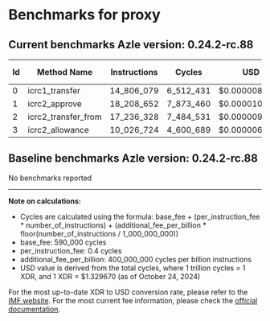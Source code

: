 # Benchmarks for proxy

## Current benchmarks Azle version: 0.24.2-rc.88

| Id  | Method Name         | Instructions | Cycles    | USD           | USD/Million Calls |
| --- | ------------------- | ------------ | --------- | ------------- | ----------------- |
| 0   | icrc1_transfer      | 14_806_079   | 6_512_431 | $0.0000086594 | $8.65             |
| 1   | icrc2_approve       | 18_208_652   | 7_873_460 | $0.0000104691 | $10.46            |
| 2   | icrc2_transfer_from | 17_236_328   | 7_484_531 | $0.0000099520 | $9.95             |
| 3   | icrc2_allowance     | 10_026_724   | 4_600_689 | $0.0000061174 | $6.11             |

## Baseline benchmarks Azle version: 0.24.2-rc.88

No benchmarks reported

---

**Note on calculations:**

-   Cycles are calculated using the formula: base_fee + (per_instruction_fee \* number_of_instructions) + (additional_fee_per_billion \* floor(number_of_instructions / 1_000_000_000))
-   base_fee: 590_000 cycles
-   per_instruction_fee: 0.4 cycles
-   additional_fee_per_billion: 400_000_000 cycles per billion instructions
-   USD value is derived from the total cycles, where 1 trillion cycles = 1 XDR, and 1 XDR = $1.329670 (as of October 24, 2024)

For the most up-to-date XDR to USD conversion rate, please refer to the [IMF website](https://www.imf.org/external/np/fin/data/rms_sdrv.aspx).
For the most current fee information, please check the [official documentation](https://internetcomputer.org/docs/current/developer-docs/gas-cost#execution).
